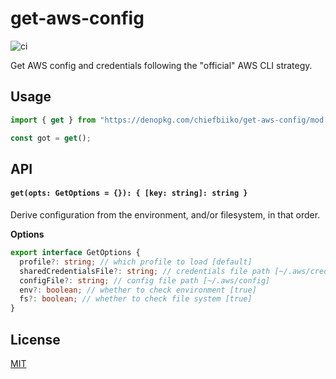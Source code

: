# get-aws-config

![ci](https://github.com/chiefbiiko/get-aws-config/workflows/ci/badge.svg)

Get AWS config and credentials following the "official" AWS CLI strategy.

## Usage

```ts
import { get } from "https://denopkg.com/chiefbiiko/get-aws-config/mod.ts";

const got = get();
```

## API

#### `get(opts: GetOptions = {}): { [key: string]: string }`

Derive configuration from the environment, and/or filesystem, in that order.

**Options**

```ts
export interface GetOptions {
  profile?: string; // which profile to load [default]
  sharedCredentialsFile?: string; // credentials file path [~/.aws/credentials]
  configFile?: string; // config file path [~/.aws/config]
  env?: boolean; // whether to check environment [true]
  fs?: boolean; // whether to check file system [true]
}
```

## License

[MIT](./LICENSE)
